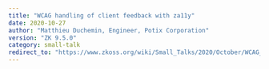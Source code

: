 ```yaml
---
title: "WCAG handling of client feedback with za11y"
date: 2020-10-27
author: "Matthieu Duchemin, Engineer, Potix Corporation"
version: "ZK 9.5.0"
category: small-talk
redirect_to: "https://www.zkoss.org/wiki/Small_Talks/2020/October/WCAG_handling_of_client_feedback_with_za11y"
---
```

